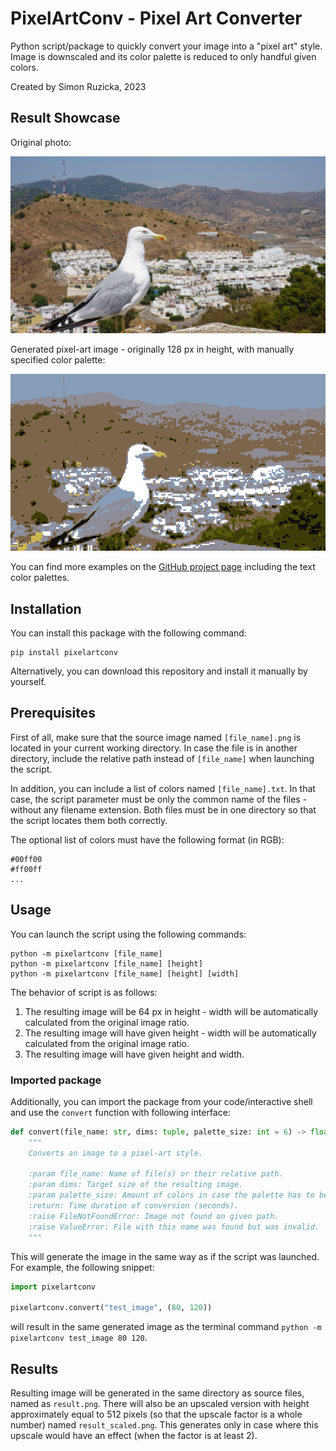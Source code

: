 # PixelArtConv - Pixel Art Converter

Python script/package to quickly convert your image into a "pixel art" style. Image is downscaled and its color palette is reduced to only handful given colors.

Created by Simon Ruzicka, 2023

## Result Showcase

Original photo:

<img src="https://raw.githubusercontent.com/ruzicka02/paconv/master/img/seagull.png" width=512></img>

Generated pixel-art image - originally 128 px in height, with manually specified color palette:

<img src="https://raw.githubusercontent.com/ruzicka02/paconv/master/img/seagull_res128.png" width=512></img>

You can find more examples on the [GitHub project page](https://github.com/ruzicka02/pixelartconv) including the text color palettes.

## Installation

You can install this package with the following command:

```shell
pip install pixelartconv
```

Alternatively, you can download this repository and install it manually by yourself.

## Prerequisites

First of all, make sure that the source image named `[file_name].png` is located in your current working directory. In case the file is in another directory, include the relative path instead of `[file_name]` when launching the script. 

In addition, you can include a list of colors named `[file_name].txt`. In that case, the script parameter must be only the common name of the files - without any filename extension. Both files must be in one directory so that the script locates them both correctly.

The optional list of colors must have the following format (in RGB):

```
#00ff00
#ff00ff
...
```

## Usage

You can launch the script using the following commands:

```
python -m pixelartconv [file_name]
python -m pixelartconv [file_name] [height]
python -m pixelartconv [file_name] [height] [width]
```

The behavior of script is as follows:
1) The resulting image will be 64 px in height - width will be automatically calculated from the original image ratio.
2) The resulting image will have given height - width will be automatically calculated from the original image ratio.
3) The resulting image will have given height and width.

### Imported package

Additionally, you can import the package from your code/interactive shell and use the `convert` function with following interface:

```python
def convert(file_name: str, dims: tuple, palette_size: int = 6) -> float:
    """
    Converts an image to a pixel-art style.

    :param file_name: Name of file(s) or their relative path.
    :param dims: Target size of the resulting image.
    :param palette_size: Amount of colors in case the palette has to be generated.
    :return: Time duration of conversion (seconds).
    :raise FileNotFoundError: Image not found on given path.
    :raise ValueError: File with this name was found but was invalid.
    """
```

This will generate the image in the same way as if the script was launched. For example, the following snippet:

```python
import pixelartconv

pixelartconv.convert("test_image", (80, 120))
```

will result in the same generated image as the terminal command `python -m pixelartconv test_image 80 120`.

## Results

Resulting image will be generated in the same directory as source files, named as `result.png`. There will also be an upscaled version with height approximately equal to 512 pixels (so that the upscale factor is a whole number) named `result_scaled.png`. This generates only in case where this upscale would have an effect (when the factor is at least 2).
